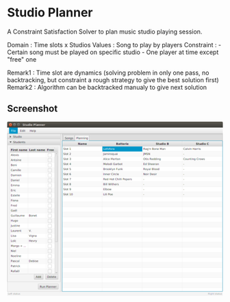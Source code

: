 # Studio Planner

A Constraint Satisfaction Solver to plan music studio playing session.

Domain : Time slots x Studios
Values : Song to play by players
Constraint : 
	- Certain song must be played on specific studio
	- One player at time except "free" one

Remark1 : Time slot are dynamics (solving problem in only one pass, no backtracking, but constraint a rough strategy to give the best solution first)
Remark2 : Algorithm can be backtracked manualy to give next solution

## Screenshot

![Planner screenshot](/screenshotPlanning.png?raw=true "Screenshot")

